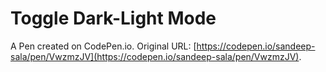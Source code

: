 # Toggle Dark-Light Mode

A Pen created on CodePen.io. Original URL: [https://codepen.io/sandeep-sala/pen/VwzmzJV](https://codepen.io/sandeep-sala/pen/VwzmzJV).



